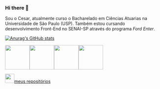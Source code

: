 ### Hi there 👋
Sou o Cesar, atualmente curso o Bacharelado em Ciências Atuarias na Universidade de São Paulo (USP). 
Também estou cursando desenvolvimento Front-End no SENAI-SP através do programa _Ford Enter_.

[![Anurag's GitHub stats](https://github-readme-stats.vercel.app/api?username=Mariscal-143)](https://github.com/anuraghazra/github-readme-stats) 
<div>
 
  <img src="https://cdn.jsdelivr.net/gh/devicons/devicon/icons/git/git-original-wordmark.svg" height="80" /><img src="https://cdn.jsdelivr.net/gh/devicons/devicon/icons/java/java-original.svg" height="80" /><img src="https://cdn.jsdelivr.net/gh/devicons/devicon/icons/python/python-original.svg" height="80" /><img src="https://cdn.jsdelivr.net/gh/devicons/devicon/icons/mysql/mysql-original.svg" height="80" />

<a href="https://github.com/Mariscal-143?tab=repositories"><img src="https://cdn.jsdelivr.net/gh/devicons/devicon/icons/git/git-original.svg" height="30" />meus repositórios</a>

<!--
**Mariscal-143/Mariscal-143** is a ✨ _special_ ✨ repository because its `README.md` (this file) appears on your GitHub profile.

Here are some ideas to get you started:

- 🔭 I’m currently working on ...
- 🌱 I’m currently learning ...
- 👯 I’m looking to collaborate on ...
- 🤔 I’m looking for help with ...
- 💬 Ask me about ...
- 📫 How to reach me: ...
- 😄 Pronouns: ...
- ⚡ Fun fact: ...
-->
